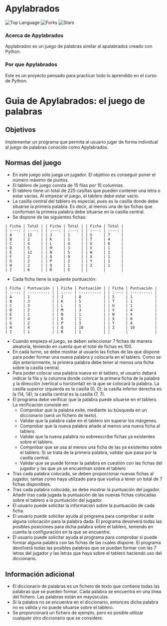 # Apylabrados
![Top Language](https://img.shields.io/github/languages/top/Trufoplus/Proyecto-Apylabrados?style=for-the-badge&color=%2300AABB) ![Forks](https://img.shields.io/github/forks/Trufoplus/Proyecto-Apylabrados?style=for-the-badge&color=%23AA0067) ![Stars](https://img.shields.io/github/stars/Trufoplus/Proyecto-Apylabrados?style=for-the-badge&color=%23ffff00) 
### Acerca de Apylabrados
Apylabrados es un juego de palabras similar al apalabrados creado con Python.
### Por que Apylabrados
Este es un proyecto pensado para practicar todo lo aprendido en el curso de Python. 

# Guia de Apylabrados: el juego de palabras

## Objetivos

Implementar un programa que permita al usuario jugar de forma individual al juego de palabras conocido como Apylabrados.

## Normas del juego

* En este juego sólo juega un jugador. El objetivo es conseguir poner el número máximo de puntos.
* El tablero de juego consta de 15 filas por 15 columnas.
* El tablero tiene un total de 225 casillas que pueden contener una letra o estar vacías. Al empezar el juego, el tablero debe estar vacío.
* La casilla central del tablero es especial, pues es la casilla donde debe situarse la primera palabra. Es decir, al menos una de las fichas que conformen la primera palabra debe situarse en la casilla central.
* Se dispone de las siguientes fichas:
````
| Ficha | Total | | Ficha | Total | | Ficha | Total | 
| :---: | :---: | | :---: | :---: | | :---: | :---: | 
| A     | 12    | | J     | 1     | | S     | 7     | 
| B     | 2     | | K     | 1     | | T     | 4     | 
| C     | 4     | | L     | 4     | | U     | 6     | 
| D     | 5     | | M     | 3     | | V     | 1     | 
| E     | 12    | | N     | 5     | | W     | 1     | 
| F     | 2     | | O     | 9     | | X     | 1     | 
| G     | 2     | | P     | 2     | | Y     | 1     | 
| H     | 2     | | Q     | 1     | | Z     | 1     | 
| I     | 6     | | R     | 5     | |       |       | 
````

* Cada ficha tiene la siguiente puntuación: 

````
| Ficha | Puntuación | | Ficha | Puntuación | | Ficha | Puntuación | 
| :---: | :--------: | | :---: | :--------: | | :---: | :--------: | 
| A     | 1          | | J     | 8          | | S     | 1          | 
| B     | 3          | | K     | 5          | | T     | 1          | 
| C     | 3          | | L     | 1          | | U     | 1          | 
| D     | 2          | | M     | 3          | | V     | 4          |   
| E     | 1          | | N     | 1          | | W     | 4          | 
| F     | 4          | | O     | 1          | | X     | 8          | 
| G     | 2          | | P     | 3          | | Y     | 4          | 
| H     | 4          | | Q     | 10         | | Z     | 10         | 
| I     | 1          | | R     | 1          | |       |            | 
````


* Cuando empieza el juego, se deben seleccionar 7 fichas de manera aleatoria, teniendo en cuenta que el total de fichas es 100.
* En cada turno, se debe mostrar al usuario las fichas de las que dispone para poder formar una nueva palabra y colocarla en el tablero. Como se dijo anteriormente, la primera palabra debe tener al menos una ficha sobre la casilla central.
* Para poder colocar una palabra nueva en el tablero, el usuario deberá indicar la fila y la columna donde colorcar la primera ficha de la palabra y la dirección (vertical u horizontal) en la que se colocará la palabra. La casilla superior izquierda es la casilla (0, 0); la casilla inferior derecha es la (14, 14); la casilla central es la casilla (7, 7).
* El programa debe verificar que la palabra puede situarse en el tablero. La verificación consiste en:
  - Comprobar que la palabra exite, mediante su búsqueda en un diccionario (será un fichero de texto).
  - Validar que la palabra cabe en el tablero sin superar los márgenes.
  - Comprobar que la nueva palabra añade al menos una nueva ficha al tablero.
  - Validar que la nueva palabra no sobreescribe fichas ya existentes sobre el tablero.
  - Comprobar que se usa al menos una ficha de las ya existentes sobre el tablero. Si se trata de la primera palabra, validar que pasa por la casilla central.
  - Validar que se puede formar la palabra en cuestión con las fichas del jugador y las que ya se encuentran sobre el tablero
* Tras cada palabra colocada, se deben proporcionar nuevas fichas al jugador, tantas como haya utilizado para que vuelva a tener un total de 7 fichas disponibles.
* Tras cada palabra colocada, se debe mostrar la puntuación del jugador. Añadir tras cada jugada la puntuación de las nuevas fichas colocadas sobre el tablero a la puntuación del jugador.
* El usuario puede solicitar la información sobre la puntuación de cada ficha.
* El usuario puede solicitar ayuda al programa para comprobar si exite alguna colocación para la palabra dada. El programa devolverá todas las posibles posiciones para dicha palabra sobre el tablero, teniendo en cuenta la configuración en la que se encuentre.
* El usuario puede solicitar ayuda al programa para comprobar si puede formar alguna palabra con las fichas de las cuales dispone. El programa devolverá todas las posibles palabras que se puedan formar con las 7 letras del jugador y las letras que haya sobre el tablero haciendo uso del diccionario.
  

## Información adicional

* El diccionario de palabras es un fichero de texto que contiene todas las palabras que se pueden formar. Cada palabra se encuentra en una línea del fichero. Las palabras están en mayúsculas.
* Si la palabra no se encuentra en el diccionario, entonces dicha palabra no es válida y no puede situarse sobre el tablero.
* Se proporcionará un fichero de ejemplo, pero es posible utilizar cualquier otro diccionario que se considere.
